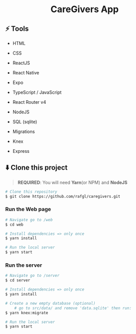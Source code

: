 <h1 align="center">
CareGivers App
</h1>

## ⚡ Tools

* HTML

* CSS

* ReactJS
* React Native
* Expo

* TypeScript / JavaScript

* React Router v4

* NodeJS

* SQL (sqlite)

* Migrations

* Knex

* Express

## ⬇️ Clone this project

> **REQUIRED**: You will need **Yarn**(or NPM) and **NodeJS**

```bash
# Clone this repository
$ git clone https://github.com/rafgl/caregivers.git
```

### Run the Web page

```bash
# Navigate go to /web
$ cd web

# Install dependencies => only once
$ yarn install

# Run the local server
$ yarn start
```

### Run the server

```bash
# Navigate go to /server
$ cd server

# Install dependencies => only once
$ yarn install

# Create a new empty database (optional)
	# go to src/data/ and remove 'data.sqlite' then run:
$ yarn knex:migrate

# Run the local server
$ yarn start
```
